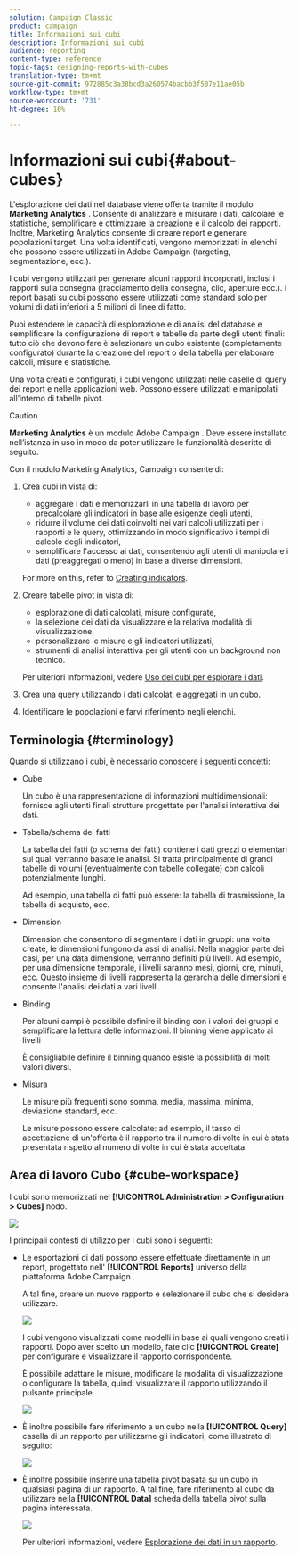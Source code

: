 ```yaml
---
solution: Campaign Classic
product: campaign
title: Informazioni sui cubi
description: Informazioni sui cubi
audience: reporting
content-type: reference
topic-tags: designing-reports-with-cubes
translation-type: tm+mt
source-git-commit: 972885c3a38bcd3a260574bacbb3f507e11ae05b
workflow-type: tm+mt
source-wordcount: '731'
ht-degree: 10%

---
```



# Informazioni sui cubi{#about-cubes}

L&#39;esplorazione dei dati nel database viene offerta tramite il modulo **Marketing Analytics** . Consente di analizzare e misurare i dati, calcolare le statistiche, semplificare e ottimizzare la creazione e il calcolo dei rapporti. Inoltre, Marketing Analytics consente di creare report e generare popolazioni target. Una volta identificati, vengono memorizzati in elenchi che possono essere utilizzati in  Adobe Campaign (targeting, segmentazione, ecc.).

I cubi vengono utilizzati per generare alcuni rapporti incorporati, inclusi i rapporti sulla consegna (tracciamento della consegna, clic, aperture ecc.). I report basati su cubi possono essere utilizzati come standard solo per volumi di dati inferiori a 5 milioni di linee di fatto.

Puoi estendere le capacità di esplorazione e di analisi del database e semplificare la configurazione di report e tabelle da parte degli utenti finali: tutto ciò che devono fare è selezionare un cubo esistente (completamente configurato) durante la creazione del report o della tabella per elaborare calcoli, misure e statistiche.

Una volta creati e configurati, i cubi vengono utilizzati nelle caselle di query dei report e nelle applicazioni web. Possono essere utilizzati e manipolati all’interno di tabelle pivot.

>[!CAUTION]
>
>**Marketing Analytics** è un modulo Adobe Campaign . Deve essere installato nell’istanza in uso in modo da poter utilizzare le funzionalità descritte di seguito.

Con il modulo Marketing Analytics, Campaign consente di:

1. Crea cubi in vista di:

   * aggregare i dati e memorizzarli in una tabella di lavoro per precalcolare gli indicatori in base alle esigenze degli utenti,
   * ridurre il volume dei dati coinvolti nei vari calcoli utilizzati per i rapporti e le query, ottimizzando in modo significativo i tempi di calcolo degli indicatori,
   * semplificare l&#39;accesso ai dati, consentendo agli utenti di manipolare i dati (preaggregati o meno) in base a diverse dimensioni.

   For more on this, refer to [Creating indicators](../../reporting/using/creating-indicators.md).

1. Creare tabelle pivot in vista di:

   * esplorazione di dati calcolati, misure configurate,
   * la selezione dei dati da visualizzare e la relativa modalità di visualizzazione,
   * personalizzare le misure e gli indicatori utilizzati,
   * strumenti di analisi interattiva per gli utenti con un background non tecnico.

   Per ulteriori informazioni, vedere [Uso dei cubi per esplorare i dati](../../reporting/using/using-cubes-to-explore-data.md).

1. Crea una query utilizzando i dati calcolati e aggregati in un cubo.
1. Identificare le popolazioni e farvi riferimento negli elenchi.

## Terminologia {#terminology}

Quando si utilizzano i cubi, è necessario conoscere i seguenti concetti:

* Cube

   Un cubo è una rappresentazione di informazioni multidimensionali: fornisce agli utenti finali strutture progettate per l&#39;analisi interattiva dei dati.

* Tabella/schema dei fatti

   La tabella dei fatti (o schema dei fatti) contiene i dati grezzi o elementari sui quali verranno basate le analisi. Si tratta principalmente di grandi tabelle di volumi (eventualmente con tabelle collegate) con calcoli potenzialmente lunghi.

   Ad esempio, una tabella di fatti può essere: la tabella di trasmissione, la tabella di acquisto, ecc.

* Dimension

   Dimension che consentono di segmentare i dati in gruppi: una volta create, le dimensioni fungono da assi di analisi. Nella maggior parte dei casi, per una data dimensione, verranno definiti più livelli. Ad esempio, per una dimensione temporale, i livelli saranno mesi, giorni, ore, minuti, ecc. Questo insieme di livelli rappresenta la gerarchia delle dimensioni e consente l&#39;analisi dei dati a vari livelli.

* Binding

   Per alcuni campi è possibile definire il binding con i valori dei gruppi e semplificare la lettura delle informazioni. Il binning viene applicato ai livelli

   È consigliabile definire il binning quando esiste la possibilità di molti valori diversi.

* Misura

   Le misure più frequenti sono somma, media, massima, minima, deviazione standard, ecc.

   Le misure possono essere calcolate: ad esempio, il tasso di accettazione di un&#39;offerta è il rapporto tra il numero di volte in cui è stata presentata rispetto al numero di volte in cui è stata accettata.

## Area di lavoro Cubo {#cube-workspace}

I cubi sono memorizzati nel **[!UICONTROL Administration > Configuration > Cubes]** nodo.

![](assets/s_advuser_cube_node.png)

I principali contesti di utilizzo per i cubi sono i seguenti:

* Le esportazioni di dati possono essere effettuate direttamente in un report, progettato nell&#39; **[!UICONTROL Reports]** universo della piattaforma Adobe Campaign .

   A tal fine, creare un nuovo rapporto e selezionare il cubo che si desidera utilizzare.

   ![](assets/cube_create_new.png)

   I cubi vengono visualizzati come modelli in base ai quali vengono creati i rapporti. Dopo aver scelto un modello, fate clic **[!UICONTROL Create]** per configurare e visualizzare il rapporto corrispondente.

   È possibile adattare le misure, modificare la modalità di visualizzazione o configurare la tabella, quindi visualizzare il rapporto utilizzando il pulsante principale.

   ![](assets/cube_display_new.png)

* È inoltre possibile fare riferimento a un cubo nella **[!UICONTROL Query]** casella di un rapporto per utilizzarne gli indicatori, come illustrato di seguito:

   ![](assets/s_advuser_query_using_a_cube.png)

* È inoltre possibile inserire una tabella pivot basata su un cubo in qualsiasi pagina di un rapporto. A tal fine, fare riferimento al cubo da utilizzare nella **[!UICONTROL Data]** scheda della tabella pivot sulla pagina interessata.

   ![](assets/s_advuser_cube_in_report.png)

   Per ulteriori informazioni, vedere [Esplorazione dei dati in un rapporto](../../reporting/using/using-cubes-to-explore-data.md#exploring-the-data-in-a-report).

